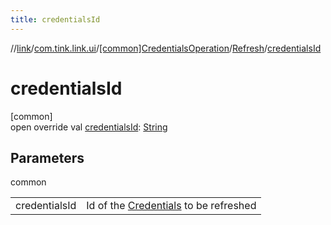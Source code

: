 ```yaml
---
title: credentialsId
---
```

//[link](../../../../index.html)/[com.tink.link.ui](../../index.html)/[[common]CredentialsOperation](../index.html)/[Refresh](index.html)/[credentialsId](credentials-id.html)



# credentialsId



[common]\
open override val [credentialsId](credentials-id.html): [String](https://kotlinlang.org/api/latest/jvm/stdlib/kotlin/-string/index.html)



## Parameters


common

| | |
|---|---|
| credentialsId | Id of the [Credentials](../../../com.tink.model.credentials/[common]-credentials/index.html) to be refreshed |




